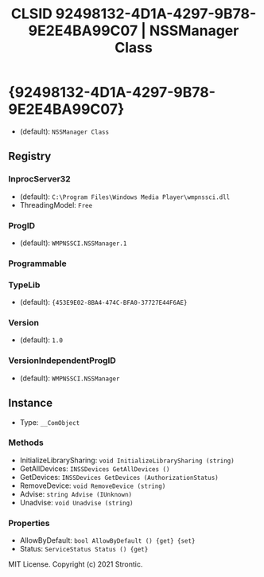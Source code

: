﻿---
title: "CLSID 92498132-4D1A-4297-9B78-9E2E4BA99C07 | NSSManager Class"
excerpt: What is COM-Object CLSID 92498132-4D1A-4297-9B78-9E2E4BA99C07?
---

# {92498132-4D1A-4297-9B78-9E2E4BA99C07}

* (default): `NSSManager Class`

## Registry


### InprocServer32

* (default): `C:\Program Files\Windows Media Player\wmpnssci.dll`
* ThreadingModel: `Free`

### ProgID

* (default): `WMPNSSCI.NSSManager.1`

### Programmable


### TypeLib

* (default): `{453E9E02-8BA4-474C-BFA0-37727E44F6AE}`

### Version

* (default): `1.0`

### VersionIndependentProgID

* (default): `WMPNSSCI.NSSManager`

## Instance

* Type: `__ComObject`

### Methods

* InitializeLibrarySharing: `void InitializeLibrarySharing (string)`
* GetAllDevices: `INSSDevices GetAllDevices ()`
* GetDevices: `INSSDevices GetDevices (AuthorizationStatus)`
* RemoveDevice: `void RemoveDevice (string)`
* Advise: `string Advise (IUnknown)`
* Unadvise: `void Unadvise (string)`

### Properties

* AllowByDefault: `bool AllowByDefault () {get} {set} `
* Status: `ServiceStatus Status () {get} `

MIT License. Copyright (c) 2021 Strontic.


